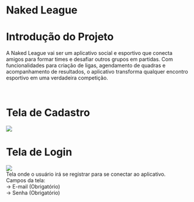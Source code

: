 # Naked League


# Introdução do Projeto
A Naked League vai ser um aplicativo social e esportivo que conecta amigos para formar times e desafiar outros grupos em partidas. Com funcionalidades para criação de ligas, agendamento de quadras e acompanhamento de resultados, o aplicativo transforma qualquer encontro esportivo em uma verdadeira competição.

<br>

# Tela de Cadastro
<img src="https://github.com/user-attachments/assets/f695b699-74fc-4acc-918f-8b95819bd0e0" />

<br>

# Tela de Login
<img src="https://github.com/user-attachments/assets/df263073-9e2f-4163-87f5-2acfa2e6f650" />
<br>Tela onde o usuário irá se registrar para se conectar ao aplicativo.
<br>Campos da tela:
<br>-> E-mail (Obrigatório)
<br>-> Senha (Obrigatório)

